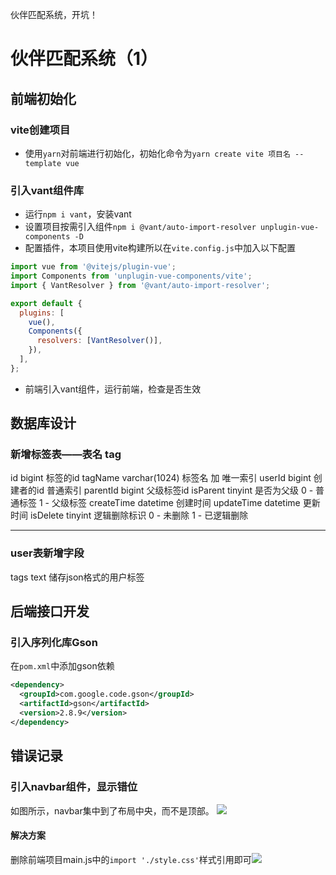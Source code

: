 伙伴匹配系统，开坑！
# 伙伴匹配系统（1）
## 前端初始化
### vite创建项目

- 使用`yarn`对前端进行初始化，初始化命令为`yarn create vite 项目名 --template vue`
### 引入vant组件库

- 运行`npm i vant`，安装vant
- 设置项目按需引入组件`npm i @vant/auto-import-resolver unplugin-vue-components -D`
- 配置插件，本项目使用vite构建所以在`vite.config.js`中加入以下配置
```javascript
import vue from '@vitejs/plugin-vue';
import Components from 'unplugin-vue-components/vite';
import { VantResolver } from '@vant/auto-import-resolver';

export default {
  plugins: [
    vue(),
    Components({
      resolvers: [VantResolver()],
    }),
  ],
};

```

- 前端引入vant组件，运行前端，检查是否生效
## 数据库设计
### 新增标签表——表名 tag
id  bigint  标签的id
tagName  varchar(1024) 标签名      加    唯一索引
userId bigint 创建者的id		普通索引
parentId bigint 父级标签id
isParent tinyint 是否为父级  0 - 普通标签  1 - 父级标签
createTime   datetime  创建时间
updateTime   datetime  更新时间
isDelete tinyint 逻辑删除标识  0 - 未删除  1 - 已逻辑删除

---

### user表新增字段
tags   text  储存json格式的用户标签
## 后端接口开发
### 引入序列化库Gson
在`pom.xml`中添加gson依赖
```xml
<dependency>
  <groupId>com.google.code.gson</groupId>
  <artifactId>gson</artifactId>
  <version>2.8.9</version>
</dependency>
```
## 错误记录
### 引入navbar组件，显示错位
如图所示，navbar集中到了布局中央，而不是顶部。
![](https://s2.loli.net/2023/11/14/PZLHYcVKbRs3Xyn.png#id=BY42g&originHeight=834&originWidth=469&originalType=binary&ratio=1&rotation=0&showTitle=false&status=done&style=stroke&title=)
#### 解决方案
删除前端项目main.js中的`import './style.css'`样式引用即可![](https://s2.loli.net/2023/11/14/axSOlzFsecWGImn.png#id=CivYm&originHeight=216&originWidth=606&originalType=binary&ratio=1&rotation=0&showTitle=false&status=done&style=none&title=)
